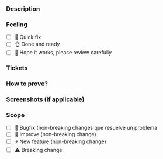 ### Description

[//]: <> (Aca debe ir la descripcion del PullRequest, que es? que hace?)

### Feeling

[//]: <> (Como te sientes con este PR? la solucion que entregas como te hace sentir?)

- [ ] 🤙 Quick fix
- [ ] 👌 Done and ready
- [ ] 🤞 Hope it works, please review carefully

### Tickets

[//]: <> (El numero del ticket asociado a este PR)

### How to prove?

[//]: <> (Pasos necesarios para probar esta funcionalidad)

### Screenshots (if applicable)

[//]: <> (Capturas de pantalla que ayuden a entender que hiciste en este PR)

### Scope

- [ ] 🐞 Bugfix (non-breaking changes que resuelve un problema
- [ ] 💚 Improve (non-breaking change)
- [ ] ⚡️ New feature (non-breaking change)
- [ ] ⚠️ Breaking change

